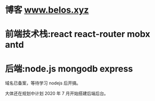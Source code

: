 # 博客 www.belos.xyz

# 前端技术栈:react react-router mobx antd

# 后端:node.js mongodb express

域名已备案，等待学习 nodejs 后开搞。

大体还在规划中计划 2020 年 7 月开始搭建后端后台。
